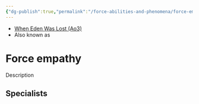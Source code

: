 ```yaml
---
{"dg-publish":true,"permalink":"/force-abilities-and-phenomena/force-empathy/","tags":["light dark universal","offense defense utility","control sense alter","forcepower"]}
---
```


- [When Eden Was Lost (Ao3)](https://archiveofourown.org/works/19334440/chapters/45992584)
- Also known as 
# Force empathy
Description

**Specialists**
- 